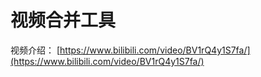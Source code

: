 # 视频合并工具

视频介绍： [https://www.bilibili.com/video/BV1rQ4y1S7fa/](https://www.bilibili.com/video/BV1rQ4y1S7fa/)
